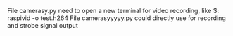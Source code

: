 File camerasy.py need to open a new terminal for video recording, like $: raspivid -o test.h264
File camerasyyyyy.py could directly use for recording and strobe signal output